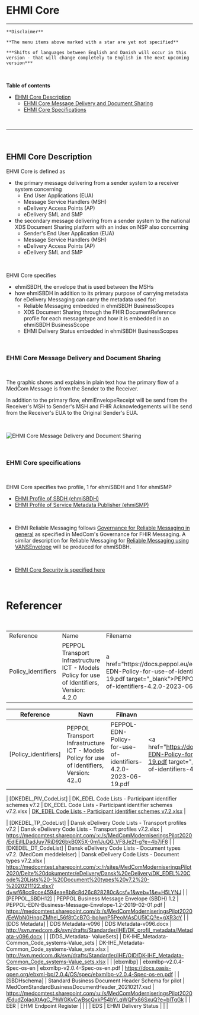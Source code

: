 # EHMI Core

***

    **Disclaimer** 
    
    **The menu items above marked with a star are yet not specified**
    
    ***Shifts of languages between English and Danish will occur in this version - that will change completely to English in the next upcoming version***
    
<br/> 


**Table of contents**
- [EHMI Core Description](#ehmi-core-description)
    - [EHMI Core Message Delivery and Document Sharing](#ehmi-core-message-delivery-and-document-sharing)
    - [EHMI Core Specifications](#ehmi-core-specifications)

<br/> 

***

<br/> 

## EHMI Core Description

EHMI Core is defined as 
- the primary message delivering from a sender system to a receiver system concerning 
    - End User Applications (EUA)
    - Message Service Handlers (MSH)
    - eDelivery Access Points (AP)
    - eDelivery SML and SMP
- the secondary message delivering from a sender system to the national XDS Document Sharing platform with an index on NSP also concerning 
    - Sender's End User Application (EUA)
    - Message Service Handlers (MSH)
    - eDelivery Access Points (AP)
    - eDelivery SML and SMP

<br/> 

EHMI Core specifies 
- ehmiSBDH, the envelope that is used between the MSHs
- how ehmiSBDH in addition to its primary purpose of carrying metadata for eDelivery Messaging can carry the metadata used for:
    - Reliable Messaging embedded in ehmiSBDH BusinessScopes
    - XDS Document Sharing through the FHIR DocumentReference profile for each messagetype and how it is embedded in an ehmiSBDH BusinessScope
    - EHMI Delivery Status embedded in ehmiSBDH BusinessScopes

<br/> 

### EHMI Core Message Delivery and Document Sharing

<br/> 

The graphic shows and explains in plain text how the primary flow of a MedCom Message is from the Sender to the Receiver.

In addition to the primary flow, ehmiEnvelopeReceipt will be send from the Receiver's MSH to Sender's MSH and FHIR Acknowledgements will be send from the Receiver's EUA to the Original Sender's EUA.

<br/> 

![EHMI Core Message Delivery and Document Sharing](/ehmi/assets/images/1_EHMI_Meddelelsesforsendelse_og_dokumentdeling_1315x563.png)

<br/> 

### EHMI Core specifications

<br/> 

EHMI Core specifies two profile, 1 for ehmiSBDH and 1 for ehmiSMP

- [EHMI Profile of SBDH (ehmiSBDH)](/ehmiSBDH/index.md)
- [EHMI Profile of Service Metadata Publisher (ehmiSMP)](/ehmiSMP/index.md)

<br/> 

- EHMI Reliable Messaging follows <a href="https://medcomdk.github.io/MedCom-FHIR-Communication/assets/documents/020_Governance-for-Reliable-Messaging-in-general.html" target="_blank">Governance for Reliable Messaging in general</a> as specified in MedCom's Governance for FHIR Messaging. A similar description for Reliable Messaging for <a href="https://medcomdk.github.io/MedCom-FHIR-Communication/assets/documents/032_Reliable_Messaging-VANSEnvelope.html" target="_blank">Reliable Messaging using VANSEnvelope</a> will be produced for ehmiSDBH.

<br/> 

- [EHMI Core Security is specified here](../security/security-specification-of-ehmi-core.md)

<br/> 

# Referencer

<br/>

<table>
<tr><bold><td>Reference</td><td>Name</td><td>Filename</td></bold></tr>
<tr><td>
<bold>Policy_identifiers<bold>
</td><td>
PEPPOL Transport Infrastructure  ICT - Models  Policy for use of Identifiers, Version: 4.2.0
</td><td>
a href="https://docs.peppol.eu/edelivery/policies/PEPPOL-EDN-Policy-for-use-of-identifiers-4.2.0-2023-06-19.pdf target="_blank">PEPPOL-EDN-Policy-for-use-of-identifiers-4.2.0-2023-06-19.pdf</a>
</td></tr>
</table>


| **Reference**             | **Navn**                                                                                   | **Filnavn**                                                   | **Placering**                                                                                                                                                                                                                                                   |
|---------------------------|--------------------------------------------------------------------------------------------|---------------------------------------------------------------|-----------------------------------------------------------------------------------------------------------------------------------------------------------------------------------------------------------------------------------------------------------------|
| [Policy_identifiers]      | PEPPOL Transport Infrastructure  ICT - Models  Policy for use of Identifiers, Version: 42..0 | PEPPOL-EDN-Policy-for-use-of-identifiers-4.2.0-2023-06-19.pdf   | <a href="https://docs.peppol.eu/edelivery/policies/PEPPOL-EDN-Policy-for-use-of-identifiers-4.2.0-2023-06-19.pdf target="_blank">PEPPOL-EDN-Policy-for-use-of-identifiers-4.2.0-2023-06-19.pdf</a> |

| [DKEDEL_PIV_CodeList]     | DK_EDEL Code Lists - Participant identifier schemes v7.2                                   | DK_EDEL Code Lists - Participant identifier schemes v7.2.xlsx | [DK_EDEL Code Lists - Participant identifier schemes v7.2.xlsx](../../documents/ecore/eDelivery/DK_EDEL%20Code%20Lists%20-%20Participant%20identifier%20schemes%20v7.2.xlsx) |

| [DKEDEL_TP_CodeList]      | Dansk eDelivery Code Lists - Transport profiles v7.2                                       | Dansk eDelivery Code Lists - Transport profiles v7.2.xlsx     | <https://medcomtest.sharepoint.com/:x:/s/MedComModerniseringsPilot2020/EdlEjIlLDadJuy7RjD926bkB0X5X-0m1JuQG_VF8Je2f-g?e=4b7jF8>                                                                                                                                 |
| [DKEDEL_DT_CodeList]      | Dansk eDelivery Code Lists - Document types v7.2. (MedCom meddelelser)                     | Dansk eDelivery Code Lists - Document types v7.2.xlsx         | <https://medcomtest.sharepoint.com/:x:/r/sites/MedComModerniseringsPilot2020/Delte%20dokumenter/eDelivery/Dansk%20eDelivery/DK_EDEL%20Code%20Lists%20-%20Document%20types%20v7.2%20-%2020211122.xlsx?d=wf68cc9cce4594eae8b8c8d26c828280c&csf=1&web=1&e=H5LYNJ>  |
| [PEPPOL_SBDH12]           | PEPPOL Business Message Envelope (SBDH) 1.2                                                | PEPPOL-EDN-Business-Message-Envelope-1.2-2019-02-01.pdf       | <https://medcomtest.sharepoint.com/:b:/s/MedComModerniseringsPilot2020/EeWbN0HnqcZMhel_56f8tCcB7G-boIwnP5PeoMAsDU5lCQ?e=gXR3cY>                                                                                                                                 |
| [DDS Metadata]            | DDS Metadata-v096                                                                          | DDS Metadata-v096.docx                                        | <http://svn.medcom.dk/svn/drafts/Standarder/IHE/DK_profil_metadata/Metadata-v096.docx>                                                                                                                                                                          |
| [DDS_Metadata- ValueSets] | DK-IHE_Metadata-Common_Code_systems-Value_sets                                             | DK-IHE_Metadata-Common_Code_systems-Value_sets.xlsx           | <http://svn.medcom.dk/svn/drafts/Standarder/IHE/OID/DK-IHE_Metadata-Common_Code_systems-Value_sets.xlsx>                                                                                                                                                        |
| [ebxmlbp]                 | ebxmlbp-v2.0.4-Spec-os-en                                                                  | ebxmlbp-v2.0.4-Spec-os-en.pdf                                 | <https://docs.oasis-open.org/ebxml-bp/2.0.4/OS/spec/ebxmlbp-v2.0.4-Spec-os-en.pdf>                                                                                                                                                                              |
| [SBDHschema]              | Standard Business Document Header Schema for pilot                                         | MedComStandardBusinessDocumentHeader_20210217.xsd             | <https://medcomtest.sharepoint.com/:u:/s/MedComModerniseringsPilot2020/EdudZoIaoXtAgC_PhWGKvCwBscQxkP54bYLqWQPx86SxuQ?e=bITgGk>                                                                                                                                 |
| EER                       | EHMI Endpoint Register                                                                     |                                                               |                                                                                                                                                                                                                                                                 |
| EDS                       | EHMI Delivery Status                                                                       |                                                               |                                                                                                                                                                                                                                                                 |

